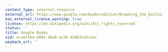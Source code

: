 ```yaml
---
content_type: external-resource
external_url: https://www.google.com/books/edition/Breaking_the_Exclusion_Cycle/sCTTDwAAQBAJ?hl=en&gbpv=1
has_external_license_warning: true
license: https://en.wikipedia.org/wiki/All_rights_reserved
status: ''
title: Google Books
uid: ecaef16a-d095-4ba8-ac56-d20b3ca5caec
wayback_url: ''
---
```

